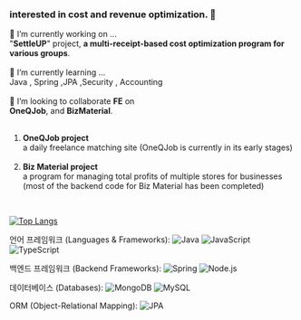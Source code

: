 ###  interested in cost and revenue optimization. 👋


🔭 I’m currently working on  ... </br> "**SettleUP**" project, **a multi-receipt-based cost optimization program for various groups**.</br> </br> 
🌱 I’m currently learning ... </br> Java , Spring ,JPA ,Security , Accounting </br> </br> 
👯 I’m looking to collaborate **FE** on </br>  **OneQJob**, and **BizMaterial**.</br> </br> 
1. **OneQJob project** </br>  a daily freelance matching site (OneQJob is currently in its early stages) </br> </br> 
2. **Biz Material project** </br> a program for managing total profits of multiple stores for businesses (most of the backend code for Biz Material has been completed)
</br>


[![Top Langs](https://github-readme-stats.vercel.app/api/top-langs/?username=donghee9&layout=compact)](https://github.com/anuraghazra/github-readme-stats)


언어 프레임워크 (Languages & Frameworks): ![Java](https://img.shields.io/badge/Java-EE4266?style=flat-square&logo=Java&logoColor=white) ![JavaScript](https://img.shields.io/badge/JavaScript-FFD23F?style=flat-square&logo=JavaScript&logoColor=white) ![TypeScript](https://img.shields.io/badge/TypeScript-50C4ED?style=flat-square&logo=TypeScript&logoColor=white)

백엔드 프레임워크 (Backend Frameworks): ![Spring](https://img.shields.io/badge/Spring-337357?style=flat-square&logo=Spring&logoColor=white) ![Node.js](https://img.shields.io/badge/Node.js-A5DD9B?style=flat-square&logo=Node.js&logoColor=white)

데이터베이스 (Databases): ![MongoDB](https://img.shields.io/badge/MongoDB-78A083?style=flat-square&logo=MongoDB&logoColor=white) ![MySQL](https://img.shields.io/badge/MySQL-59B4C3?style=flat-square&logo=MySQL&logoColor=white)

ORM (Object-Relational Mapping): ![JPA](https://img.shields.io/badge/JPA-000000?style=flat-square&logo=Jpa&logoColor=white)
